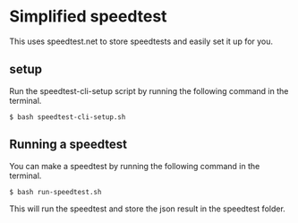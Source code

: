 # Simplified speedtest
This uses speedtest.net to store speedtests and easily set it up for you.

## setup
Run the speedtest-cli-setup script by running the following command in the terminal.

```
$ bash speedtest-cli-setup.sh
```

## Running a speedtest
You can make a speedtest by running the following command in the terminal.

```
$ bash run-speedtest.sh
```

This will run the speedtest and store the json result in the speedtest folder.
